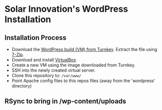 # Solar Innovation's WordPress Installation

## Installation Process
- Download the [WordPress build (VM) from Turnkey](https://github.com/ndkline/solar_innovations_wp). Extract the file using [7-Zip](http://www.7-zip.org/download.html).
- Download and install [VirtualBox](https://www.virtualbox.org/wiki/Downloads).
- Create a new VM using the image downloaded from Turnkey.
- SSH into the newly created virtual server. 
- Clone this repository to:  `/var/www/` 
- Point Apache config files to this repos files (away from the 'wordpress' directory)

## RSync to bring in /wp-content/uploads
